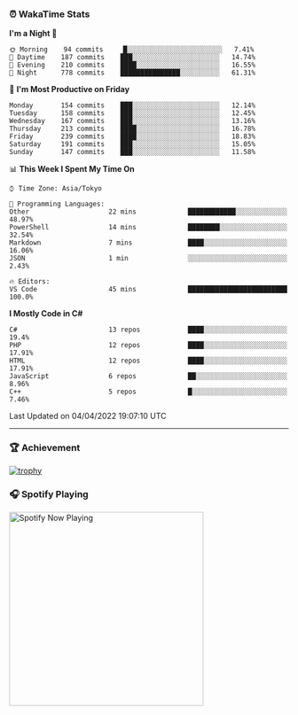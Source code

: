 ### ⏰ WakaTime Stats


<!--START_SECTION:waka-->
**I'm a Night 🦉** 

```text
🌞 Morning    94 commits     █░░░░░░░░░░░░░░░░░░░░░░░░   7.41% 
🌆 Daytime    187 commits    ███░░░░░░░░░░░░░░░░░░░░░░   14.74% 
🌃 Evening    210 commits    ████░░░░░░░░░░░░░░░░░░░░░   16.55% 
🌙 Night      778 commits    ███████████████░░░░░░░░░░   61.31%

```
📅 **I'm Most Productive on Friday** 

```text
Monday       154 commits    ███░░░░░░░░░░░░░░░░░░░░░░   12.14% 
Tuesday      158 commits    ███░░░░░░░░░░░░░░░░░░░░░░   12.45% 
Wednesday    167 commits    ███░░░░░░░░░░░░░░░░░░░░░░   13.16% 
Thursday     213 commits    ████░░░░░░░░░░░░░░░░░░░░░   16.78% 
Friday       239 commits    ████░░░░░░░░░░░░░░░░░░░░░   18.83% 
Saturday     191 commits    ███░░░░░░░░░░░░░░░░░░░░░░   15.05% 
Sunday       147 commits    ███░░░░░░░░░░░░░░░░░░░░░░   11.58%

```


📊 **This Week I Spent My Time On** 

```text
⌚︎ Time Zone: Asia/Tokyo

💬 Programming Languages: 
Other                    22 mins             ████████████░░░░░░░░░░░░░   48.97% 
PowerShell               14 mins             ████████░░░░░░░░░░░░░░░░░   32.54% 
Markdown                 7 mins              ████░░░░░░░░░░░░░░░░░░░░░   16.06% 
JSON                     1 min               ░░░░░░░░░░░░░░░░░░░░░░░░░   2.43%

🔥 Editors: 
VS Code                  45 mins             █████████████████████████   100.0%

```

**I Mostly Code in C#** 

```text
C#                       13 repos            ████░░░░░░░░░░░░░░░░░░░░░   19.4% 
PHP                      12 repos            ████░░░░░░░░░░░░░░░░░░░░░   17.91% 
HTML                     12 repos            ████░░░░░░░░░░░░░░░░░░░░░   17.91% 
JavaScript               6 repos             ██░░░░░░░░░░░░░░░░░░░░░░░   8.96% 
C++                      5 repos             █░░░░░░░░░░░░░░░░░░░░░░░░   7.46%

```



 Last Updated on 04/04/2022 19:07:10 UTC
<!--END_SECTION:waka-->

---

### 🏆 Achievement

[![trophy](https://github-profile-trophy.vercel.app/?username=Slime-hatena&theme=flat&no-bg=true&no-frame=true&column=8)](https://github.com/ryo-ma/github-profile-trophy)

### 🎧 Spotify Playing

[<img src="https://spotify-now-playing-slime-hatena.vercel.app/api/spotify-playing" alt="Spotify Now Playing" width="350" />](https://open.spotify.com/user/slime_hatena)

<!--
**Slime-hatena/Slime-hatena** is a ✨ _special_ ✨ repository because its `README.md` (this file) appears on your GitHub profile.

Here are some ideas to get you started:

- 🔭 I’m currently working on ...
- 🌱 I’m currently learning ...
- 👯 I’m looking to collaborate on ...
- 🤔 I’m looking for help with ...
- 💬 Ask me about ...
- 📫 How to reach me: ...
- 😄 Pronouns: ...
- ⚡ Fun fact: ...
-->
